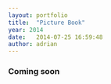 ```yaml
---
layout: portfolio
title:  "Picture Book"
year: 2014
date:   2014-07-25 16:59:48
author: adrian
---
```


### Coming soon

